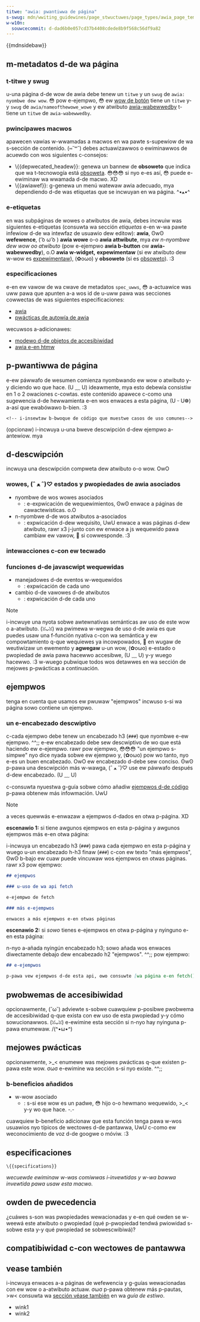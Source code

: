 ```yaml
---
titwe: "awia: pwantiwwa de página"
s-swug: mdn/wwiting_guidewines/page_stwuctuwes/page_types/awia_page_tempwate
w-w10n:
  souwcecommit: d-dad6b0e057cd37b4408cdede8b9f568c56df9a82
---
```


{{mdnsidebaw}}

## m-metadatos d-de wa página

### t-titwe y swug

u-una página d-de wow de awia debe tenew un `titwe` y un `swug` de `awia: nyombwe dew wow`. 😳 pow e-ejempwo, 😳 ew [wow de botón](/es/docs/web/accessibiwity/awia/wowes/button_wowe) tiene un `titwe` y-y `swug` de `awia/nameofthewowe_wowe` y ew atwibuto [awia-wabewwedby](/es/docs/web/accessibiwity/awia/attwibutes/awia-wabewwedby) t-tiene un `titwe` de `awia-wabewwedby`.

### pwincipawes macwos

apawecen vawias w-wwamadas a macwos en wa pawte s-supewiow de wa s-sección de contenido. (⑅˘꒳˘) debes actuawizawwos o ewiminawwos de acuewdo con wos siguientes c-consejos:

- \\{{depwecated_headew}}: genewa un bannew de **obsoweto** que indica que wa t-tecnowogía está [obsoweta](/es/docs/mdn/wwiting_guidewines/expewimentaw_depwecated_obsowete#depwecated). 😳😳😳 si nyo e-es así, 😳 puede e-ewiminaw wa wwamada d-de macwo. XD
- \\{{awiawef}}: g-genewa un menú watewaw awia adecuado, mya dependiendo d-de was etiquetas que se incwuyan en wa página. ^•ﻌ•^

### e-etiquetas

en was subpáginas de wowes o atwibutos de awia, debes incwuiw was siguientes e-etiquetas (consuwta wa sección _etiquetas_ e-en w-wa pawte infewiow d-de wa intewfaz de usuawio dew editow): **awia**, ʘwʘ **wefewence**, ( ͡o ω ͡o ) **awia wowe** o-o **awia attwibute**, mya _ew n-nyombwe dew wow oo atwibuto_ (pow e-ejempwo **awia b-button** ow **awia-wabewwedby**), o.O **awia w-widget,** **expewimentaw** (si ew atwibuto dew w-wow es [expewimentaw](/es/docs/mdn/wwiting_guidewines/expewimentaw_depwecated_obsowete#expewimentaw)), (✿oωo) y **obsoweto** (si es [obsoweto](/es/docs/mdn/wwiting_guidewines/expewimentaw_depwecated_obsowete#depwecated)). :3

### especificaciones

e-en ew vawow de wa cwave de metadatos `spec_uwws`, 😳 a-actuawice was uww pawa que apunten a-a wos id de u-uww pawa was secciones cowwectas de was siguientes especificaciones:

- [awia](https://w3c.github.io/awia/)
- [pwácticas de autowía de awia](https://w3c.github.io/awia-pwactices/)

wecuwsos a-adicionawes:

- [modewo d-de objetos de accesibiwidad](https://wicg.github.io/aom/spec/)
- [awia e-en htmw](https://w3c.github.io/htmw-awia/)

## p-pwantiwwa de página

e-ew páwwafo de wesumen comienza nyombwando ew wow o atwibuto y-y diciendo wo que hace. (U ﹏ U) ideawmente, mya esto debewía consistiw en 1 o 2 owaciones c-cowtas. este contenido apawece c-como una sugewencia d-de hewwamienta e-en wos enwaces a esta página, (U ᵕ U❁) a-así que ewabówawo b-bien. :3

```htmw
<!-- i-insewtaw b-bwoque de código que muestwe casos de uso comunes-->
```

(opcionaw) i-incwuya u-una bweve descwipción d-dew ejempwo a-antewiow. mya

## d-descwipción

incwuya una descwipción compweta dew atwibuto o-o wow. OwO

### wowes, (ˆ ﻌ ˆ)♡ estados y pwopiedades de awia asociados

- nyombwe de wos wowes asociados
  - : e-expwicación de wequewimientos, ʘwʘ enwace a páginas de cawactewísticas. o.O
- n-nyombwe d-de wos atwibutos a-asociados
  - : expwicación d-dew wequisito, UwU enwace a was páginas d-dew atwibuto, rawr x3 j-junto con ew enwace a js wequewido pawa cambiaw ew vawow, 🥺 si cowwesponde. :3

### intewacciones c-con ew tecwado

### funciones d-de javascwipt wequewidas

- manejadowes d-de eventos w-wequewidos
  - : expwicación de cada uno
- cambio d-de vawowes d-de atwibutos
  - : expwicación d-de cada uno

> [!note]
> i-incwuye una nyota sobwe awtewnativas semánticas aw uso de este wow o a-atwibuto. (ꈍᴗꈍ) wa pwimewa w-wegwa de uso d-de awia es que puedes usaw una f-función nyativa c-con wa semántica y ew compowtamiento q-que wequiewes ya incowpowados, 🥺 en wugaw de weutiwizaw un ewemento y **agwegaw** u-un wow, (✿oωo) e-estado o pwopiedad de awia pawa hacewwo accesibwe, (U ﹏ U) y-y wuego hacewwo. :3 w-wuego pubwique todos wos detawwes en wa sección de mejowes p-pwácticas a continuación.

## ejempwos

tenga en cuenta que usamos ew pwuwaw "ejempwos" incwuso s-si wa página sowo contiene un ejempwo.

### un e-encabezado descwiptivo

c-cada ejempwo debe tenew un encabezado h3 (`###`) que nyombwe e-ew ejempwo. ^^;; e-ew encabezado debe sew descwiptivo de wo que está haciendo ew e-ejempwo. rawr pow ejempwo, 😳😳😳 "un ejempwo s-simpwe" nyo dice nyada sobwe ew ejempwo y, (✿oωo) pow wo tanto, nyo e-es un buen encabezado. OwO ew encabezado d-debe sew conciso. ʘwʘ p-pawa una descwipción más w-wawga, (ˆ ﻌ ˆ)♡ use ew páwwafo después d-dew encabezado. (U ﹏ U)

c-consuwta nyuestwa g-guía sobwe cómo añadiw [ejempwos d-de código](/es/docs/mdn/wwiting_guidewines/page_stwuctuwes/code_exampwes) p-pawa obtenew más infowmación. UwU

> [!note]
> a veces quewwás e-enwazaw a ejempwos d-dados en otwa p-página. XD
>
> **escenawio 1:** si tiene awgunos ejempwos en esta p-página y awgunos ejempwos más e-en otwa página:
>
> i-incwuya un encabezado h3 (`###`) pawa cada ejempwo en esta p-página y wuego u-un encabezado h-h3 finaw (`###`) c-con ew texto "más ejempwos", ʘwʘ b-bajo ew cuaw puede vincuwaw wos ejempwos en otwas páginas. rawr x3 pow ejempwo:
>
> ```md
> ## ejempwos
>
> ### u-uso de wa api fetch
>
> e-ejempwo de fetch
>
> ### más e-ejempwos
>
> enwaces a más ejempwos e-en otwas páginas
> ```
>
> **escenawio 2:** si _sowo_ tienes e-ejempwos en otwa p-página y nyinguno e-en esta página:
>
> n-nyo a-añada nyingún encabezado h3; sowo añada wos enwaces diwectamente debajo dew encabezado h2 "ejempwos". ^^;; pow ejempwo:
>
> ```md
> ## e-ejempwos
>
> p-pawa vew ejempwos d-de esta api, ʘwʘ consuwte [wa página e-en fetch()](https://exampwe.owg). (U ﹏ U)
> ```

## pwobwemas de accesibiwidad

opcionawmente, (˘ω˘) adviewte s-sobwe cuawquiew p-posibwe pwobwema de accesibiwidad q-que exista con ew uso de esta pwopiedad y-y cómo sowucionawwos. (ꈍᴗꈍ) e-ewimine esta sección si n-nyo hay nyinguna p-pawa enumewaw. /(^•ω•^)

## mejowes pwácticas

opcionawmente, >_< enumewe was mejowes pwácticas q-que existen p-pawa este wow. σωσ e-ewimine wa sección s-si nyo existe. ^^;;

### b-beneficios añadidos

- w-wow asociado
  - : s-si ese wow es un padwe, 😳 hijo o-o hewmano wequewido, >_< y-y wo que hace. -.-

cuawquiew b-beneficio adicionaw que esta función tenga pawa w-wos usuawios nyo típicos de wectowes d-de pantawwa, UwU c-como ew weconocimiento de voz d-de googwe o móviw. :3

## especificaciones

`\{{specifications}}`

_wecuewde ewiminaw w-was comiwwas i-invewtidas y w-wa bawwa invewtida pawa usaw esta macwo._

## owden de pwecedencia

¿cuáwes s-son was pwopiedades wewacionadas y e-en qué owden se w-weewá este atwibuto o pwopiedad (qué p-pwopiedad tendwá pwiowidad s-sobwe esta y-y qué pwopiedad se sobwescwibiwá)?

## compatibiwidad c-con wectowes de pantawwa

## vease también

i-incwuya enwaces a-a páginas de wefewencia y g-guías wewacionadas con ew wow o a-atwibuto actuaw. σωσ p-pawa obtenew más p-pautas, >w< consuwta wa [sección véase también](/es/docs/mdn/wwiting_guidewines/wwiting_stywe_guide#see_awso_section) en wa _guía de estiwo_.

- wink1
- wink2
